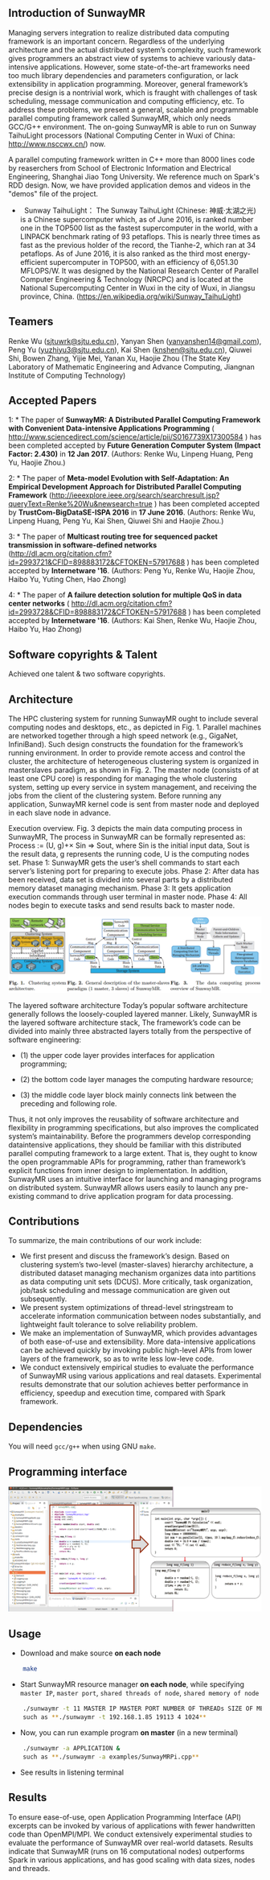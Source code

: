 ## Introduction of SunwayMR

Managing servers integration to realize distributed data computing framework is an important concern. Regardless
of the underlying architecture and the actual distributed system’s complexity, such framework gives programmers an
abstract view of systems to achieve variously data-intensive applications. However, some state-of-the-art frameworks
need too much library dependencies and parameters configuration, or lack extensibility in application programming.
Moreover, general framework’s precise design is a nontrivial work, which is fraught with challenges of task scheduling,
message communication and computing efficiency, etc. To address these problems, we present a general, scalable and
programmable parallel computing framework called SunwayMR, which only needs GCC/G++ environment. The on-going SunwayMR 
is able to run on Sunway TaihuLight processors (National Computing Center in Wuxi of China: http://www.nsccwx.cn/) now.

A parallel computing framework written in C++ more than 8000 lines code by reaserchers from School of Electronic Information and Electrical Engineering, Shanghai Jiao Tong University. We reference much on Spark's RDD design. Now, we have provided application demos and videos in the "demos" file of the project. 

*    Sunway TaihuLight： The Sunway TaihuLight (Chinese: 神威·太湖之光) is a Chinese supercomputer which, as of June 2016, is ranked number one in the TOP500 list as the fastest supercomputer in the world, with a LINPACK benchmark rating of 93 petaflops. This is nearly three times as fast as the previous holder of the record, the Tianhe-2, which ran at 34 petaflops. As of June 2016, it is also ranked as the third most energy-efficient supercomputer in TOP500, with an efficiency of 6,051.30 MFLOPS/W. It was designed by the National Research Center of Parallel Computer Engineering & Technology (NRCPC) and is located at the National Supercomputing Center in Wuxi in the city of Wuxi, in Jiangsu province, China. (https://en.wikipedia.org/wiki/Sunway_TaihuLight)


## Teamers

Renke Wu (sjtuwrk@sjtu.edu.cn), Yanyan Shen (yanyanshen14@gmail.com), Peng Yu (yuzhiyu3@sjtu.edu.cn), Kai Shen (knshen@sjtu.edu.cn), Qiuwei Shi, Bowen Zhang, Yijie Mei, Yanan Xu, Haojie Zhou (The State Key Laboratory of Mathematic Engineering and Advance Computing, Jiangnan Institute of Computing Technology)

## Accepted Papers

1: * The paper of **SunwayMR: A Distributed Parallel Computing Framework with Convenient Data-intensive Applications Programming**  ( http://www.sciencedirect.com/science/article/pii/S0167739X17300584 ) has been completed accepted by **Future Generation Computer System (Impact Factor: 2.430)** in **12 Jan 2017**. (Authors: Renke Wu, Linpeng Huang, Peng Yu, Haojie Zhou.)

2: * The paper of **Meta-model Evolution with Self-Adaptation: An Empirical Development Approach for Distributed Parallel Computing Framework** (http://ieeexplore.ieee.org/search/searchresult.jsp?queryText=Renke%20Wu&newsearch=true ) has been completed accepted by **TrustCom-BigDataSE-ISPA 2016** in **17 June 2016**. (Authors: Renke Wu, Linpeng Huang, Peng Yu, Kai Shen, Qiuwei Shi and Haojie Zhou.)

3: * The paper of **Multicast routing tree for sequenced packet transmission in software-defined networks** 
(http://dl.acm.org/citation.cfm?id=2993721&CFID=898883172&CFTOKEN=57917688 ) has been completed accepted by **Internetware '16**. (Authors: Peng Yu, Renke Wu, Haojie Zhou, Haibo Yu, Yuting Chen, Hao Zhong)

4: * The paper of **A failure detection solution for multiple QoS in data center networks** ( http://dl.acm.org/citation.cfm?id=2993728&CFID=898883172&CFTOKEN=57917688 ) has been completed accepted by **Internetware '16**.
(Authors: Kai Shen, Renke Wu, Haojie Zhou, Haibo Yu, Hao Zhong)

## Software copyrights & Talent

Achieved one talent & two software copyrights.

## Architecture

The HPC clustering system for running SunwayMR ought to include several computing nodes and desktops, etc., as depicted in Fig. 1. Parallel machines are networked together through a high speed network (e.g., GigaNet, InfiniBand). Such design constructs the foundation for the framework’s running environment. In order to provide remote access and control the cluster, the architecture of heterogeneous clustering system is organized in masterslaves paradigm, as shown in Fig. 2. The master node (consists of at least one CPU core) is responding for managing the whole clustering system, setting up every service in system management, and receiving the jobs from the client of the clustering system. Before running any application, SunwayMR kernel code is sent from master node and deployed in each slave node in advance.

Execution overview. Fig. 3 depicts the main data computing process in SunwayMR, The process in SunwayMR can be formally represented as: Process := (U, g)+× Sin ⇒ Sout, where Sin is the initial input data, Sout is the result data, g represents the running code, U is the computing nodes set. Phase 1: SunwayMR gets the user’s shell commands to start each server’s listening port for preparing to execute jobs. Phase 2: After data has been received, data set is divided into several parts by a distributed memory dataset managing mechanism. Phase 3: It gets application execution commands through user terminal in master node. Phase 4: All nodes begin to execute tasks and send results back to master node.

![image](https://github.com/sjtuwrk/SunwayMR/blob/master/testData/pic.png)

The layered software architecture Today’s popular software architecture generally follows the loosely-coupled layered manner. Likely, SunwayMR is the layered software architecture stack, The framework’s code can be divided into mainly three abstracted layers totally from the perspective of software engineering: 

* (1) the upper code layer provides interfaces for application programming; 

* (2) the bottom code layer manages the computing hardware resource; 

* (3) the middle code layer block mainly connects link between the preceding and following role. 

Thus, it not only improves the reusability of software architecture and flexibility in programming specifications, but also improves the complicated system’s maintainability. Before the programmers develop corresponding dataintensive applications, they should be familiar with this distributed parallel computing framework to a large extent. That is, they ought to know the open programmable APIs for programming, rather than framework’s explicit functions from inner design to implementation. In addition, SunwayMR uses an intuitive interface for launching and managing programs on distributed system. SunwayMR allows users easily to launch any pre-existing command to drive application program for data processing.

## Contributions

To summarize, the main contributions of our work include:
* We first present and discuss the framework’s design. Based on clustering system’s two-level (master-slaves) hierarchy architecture, a distributed dataset managing mechanism organizes data into partitions as data computing unit sets (DCUS). More critically, task organization, job/task scheduling and message communication are given out subsequently.
* We present system optimizations of thread-level stringstream to accelerate information communication between nodes substantially, and lightweight fault tolerance to solve reliability problem.
* We make an implementation of SunwayMR, which provides advantages of both ease-of-use and extensibility. More data-intensive applications can be achieved quickly by invoking public high-level APIs from lower layers of the framework, so as to write less low-leve 
code.
* We conduct extensively empirical studies to evaluate the performance of SunwayMR using various applications and real datasets. Experimental results demonstrate that our solution achieves better performance in efficiency, speedup and execution time, compared with Spark framework.

## Dependencies

You will need `gcc/g++` when using GNU `make`.

## Programming interface

![image](https://github.com/sjtuwrk/SunwayMR/blob/master/testData/platform.png)

## Usage

* Download and make source **on each node**

```bash
    make
```

* Start SunwayMR resource manager **on each node**, while specifying `master IP`, `master port`, `shared threads of node`, `shared memory of node`

```bash
    ./sunwaymr -t 11 MASTER IP MASTER PORT NUMBER OF THREADs SIZE OF MEMORY &
    such as **./sunwaymr -t 192.168.1.85 19113 4 1024**
```

* Now, you can run example program **on master** (in a new terminal)

```bash
    ./sunwaymr -a APPLICATION &
    such as **./sunwaymr -a examples/SunwayMRPi.cpp**
```

* See results in listening terminal 

## Results

To ensure ease-of-use, open Application Programming Interface (API) excerpts can be invoked by various of applications with fewer handwritten code than OpenMPI/MPI. We conduct extensively experimental studies to evaluate the performance of SunwayMR over real-world datasets. Results indicate that SunwayMR (runs on 16 computational nodes) outperforms Spark in various applications, and has good scaling with data sizes, nodes and threads. 
